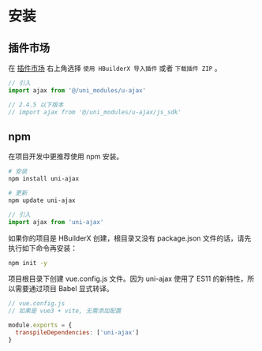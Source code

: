 # 安装

## 插件市场

在 [插件市场](https://ext.dcloud.net.cn/plugin?id=2351) 右上角选择 `使用 HBuilderX 导入插件` 或者 `下载插件 ZIP` 。

```js
// 引入
import ajax from '@/uni_modules/u-ajax'

// 2.4.5 以下版本
// import ajax from '@/uni_modules/u-ajax/js_sdk'
```

## npm

在项目开发中更推荐使用 npm 安装。

```bash
# 安装
npm install uni-ajax

# 更新
npm update uni-ajax
```

```js
// 引入
import ajax from 'uni-ajax'
```

如果你的项目是 HBuilderX 创建，根目录又没有 package.json 文件的话，请先执行如下命令再安装：

```bash
npm init -y
```

项目根目录下创建 vue.config.js 文件。因为 uni-ajax 使用了 ES11 的新特性，所以需要通过项目 Babel 显式转译。<Badge text="2.4.1" />

```js
// vue.config.js
// 如果是 vue3 + vite, 无需添加配置

module.exports = {
  transpileDependencies: ['uni-ajax']
}
```
